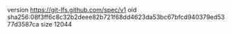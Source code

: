 version https://git-lfs.github.com/spec/v1
oid sha256:08f3ff6c8c32b2deee82b721f68dd4623da53bc67bfcd940379ed5377d3587ca
size 12044
